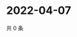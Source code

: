 # 2022-04-07

共 0 条

<!-- BEGIN WEIBO -->
<!-- 最后更新时间 Thu Apr 07 2022 04:17:25 GMT+0800 (China Standard Time) -->

<!-- END WEIBO -->
